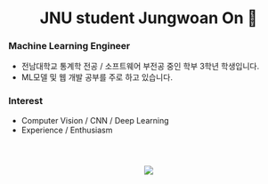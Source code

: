 <div align=center>
  <h1> JNU student Jungwoan On 👋 </h1>
</div>

### Machine Learning Engineer
- 전남대학교 통계학 전공 / 소프트웨어 부전공 중인 학부 3학년 학생입니다.
- ML모델 및 웹 개발 공부를 주로 하고 있습니다.

### Interest
- Computer Vision / CNN / Deep Learning
- Experience / Enthusiasm
<h1></h1>
<br>

<div align=center>
  <a href="https://github.com/anuraghazra/github-readme-stats">
    <img align="center" src="https://github-readme-stats.vercel.app/api?username=on-jungwoan&show_icons=true&count_private=true&include_all_commits=true&hide=stars" />
  </a>
</div>
